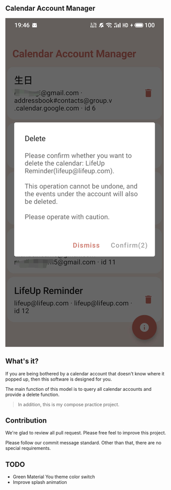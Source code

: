 ## Calendar Account Manager

![](https://github.com/Ayagikei/calendar-account-manager/raw/main/imgs/01.jpg)

## What's it?

If you are being bothered by a calendar account that doesn't know where it popped up, then this
software is designed for you.

The main function of this model is to query all calendar accounts and provide a delete function.

> In addition, this is my compose practice project.

## Contribution

We're glad to review all pull request. Please free feel to improve this project.

Please follow our commit message standard. Other than that, there are no special requirements.

## TODO

- Green Material You theme color switch
- Improve splash animation